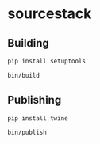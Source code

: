# sourcestack

## Building

```bash
pip install setuptools
```

```bash
bin/build
```

## Publishing

```bash
pip install twine
```

```bash
bin/publish
```
